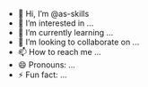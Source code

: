 - 👋 Hi, I’m @as-skills
- 👀 I’m interested in ...
- 🌱 I’m currently learning ...
- 💞️ I’m looking to collaborate on ...
- 📫 How to reach me ...
- 😄 Pronouns: ...
- ⚡ Fun fact: ...

<!---
as-skills/as-skills is a ✨ special ✨ repository because its `README.md` (this file) appears on your GitHub profile.
You can click the Preview link to take a look at your changes.
--->
